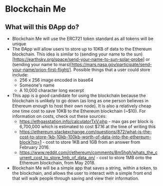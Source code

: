 # Blockchain Me

## What will this ÐApp do?
- Blockchain Me will use the ERC721 token standard as all tokens will be unique
- The ÐApp will allow users to store up to 10KB of data to the Ethereum blockchain. This idea is similar to (sending your name to the sun)[https://earthsky.org/space/send-your-name-to-sun-solar-probe] or (sending your name to mars)[https://mars.nasa.gov/participate/send-your-name/orion-first-flight/]. Possible things that a user could store include:
   - 256 x 256 image encoded in base64
   - Someone's name
   - A 10,000 character long excerpt
- This app is a good candidate for using the blockchain because the blockchain is unlikely to go down (as long as one person believes in Ethereum enough to host their own node). It is also a relatively cheap one time cost to save 10KB to the Ethereum blockchain (~$10). For information on costs, check out these sources:
   - https://ethgasstation.info/calculatorTxV.php - max gas per block is 6,700,000 which is estimated to cost $7.16 at the time of writing this
   - https://ethereum.stackexchange.com/questions/872/what-is-the-cost-to-store-1kb-10kb-100kb-worth-of-data-into-the-ethereum-block?rq=1 - cost to store 1KB and 1GB from an answer from February 2016.
   - https://www.reddit.com/r/ethereum/comments/8m5hgh/whats_the_current_cost_to_store_1mb_of_data_on/ - cost to store 1MB onto the Ethereum blockchain, from May 2018.
- Blockchain Me will be a simple app that saves a string, within a token, to the blockchain, and allows the user to interact with a simple front end that will walk people through saving and view their information.
